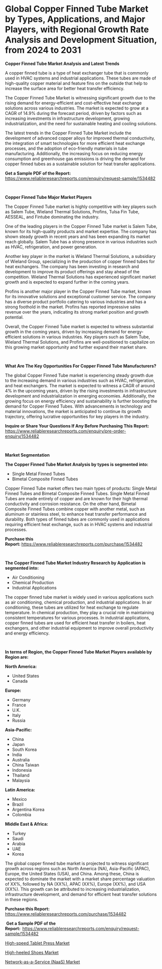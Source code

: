 <p><h1>Global Copper Finned Tube Market by Types, Applications, and Major Players, with Regional Growth Rate Analysis and Development Situation, from 2024 to 2031</h1></p><p><strong>Copper Finned Tube Market Analysis and Latest Trends</strong></p>
<p><p>A copper finned tube is a type of heat exchanger tube that is commonly used in HVAC systems and industrial applications. These tubes are made of high-quality copper material and feature fins on the outside that help to increase the surface area for better heat transfer efficiency.</p><p>The Copper Finned Tube Market is witnessing significant growth due to the rising demand for energy-efficient and cost-effective heat exchange solutions across various industries. The market is expected to grow at a CAGR of 14.9% during the forecast period, driven by factors such as increasing investments in infrastructure development, growing industrialization, and the need for sustainable heating and cooling solutions.</p><p>The latest trends in the Copper Finned Tube Market include the development of advanced copper alloys for improved thermal conductivity, the integration of smart technologies for more efficient heat exchange processes, and the adoption of eco-friendly materials in tube manufacturing. Additionally, the increasing focus on reducing energy consumption and greenhouse gas emissions is driving the demand for copper finned tubes as a sustainable solution for heat transfer applications.</p></p>
<p><strong>Get a Sample PDF of the Report:&nbsp;</strong> <a href="https://www.reliableresearchreports.com/enquiry/request-sample/1534482">https://www.reliableresearchreports.com/enquiry/request-sample/1534482</a></p>
<p>&nbsp;</p>
<p><strong>Copper Finned Tube Major Market Players</strong></p>
<p><p>The Copper Finned Tube market is highly competitive with key players such as Salem Tube, Wieland Thermal Solutions, Profins, Tulsa Fin Tube, AESSEAL, and Fintube dominating the industry. </p><p>One of the leading players in the Copper Finned Tube market is Salem Tube, known for its high-quality products and market expertise. The company has shown steady growth in recent years and has been expanding its market reach globally. Salem Tube has a strong presence in various industries such as HVAC, refrigeration, and power generation.</p><p>Another key player in the market is Wieland Thermal Solutions, a subsidiary of Wieland Group, specializing in the production of copper finned tubes for heat exchangers. The company has been investing in research and development to improve its product offerings and stay ahead of the competition. Wieland Thermal Solutions has experienced significant market growth and is expected to expand further in the coming years.</p><p>Profins is another major player in the Copper Finned Tube market, known for its innovative solutions and exceptional customer service. The company has a diverse product portfolio catering to various industries and has a strong foothold in the market. Profins has reported impressive sales revenue over the years, indicating its strong market position and growth potential.</p><p>Overall, the Copper Finned Tube market is expected to witness substantial growth in the coming years, driven by increasing demand for energy-efficient solutions in various industries. Key players such as Salem Tube, Wieland Thermal Solutions, and Profins are well-positioned to capitalize on this growing market opportunity and further expand their market share.</p></p>
<p>&nbsp;</p>
<p><strong>What Are The Key Opportunities For Copper Finned Tube Manufacturers?</strong></p>
<p><p>The global Copper Finned Tube market is experiencing steady growth due to the increasing demand in various industries such as HVAC, refrigeration, and heat exchangers. The market is expected to witness a CAGR of around 4% in the upcoming years, driven by the rising investments in infrastructure development and industrialization in emerging economies. Additionally, the growing focus on energy efficiency and sustainability is further boosting the demand for Copper Finned Tubes. With advancements in technology and material innovations, the market is anticipated to continue its growth trajectory, offering lucrative opportunities for key players in the industry.</p></p>
<p><strong>Inquire or Share Your Questions If Any Before Purchasing This Report:</strong> <a href="https://www.reliableresearchreports.com/enquiry/pre-order-enquiry/1534482">https://www.reliableresearchreports.com/enquiry/pre-order-enquiry/1534482</a></p>
<p>&nbsp;</p>
<p><strong>Market Segmentation</strong></p>
<p><strong>The Copper Finned Tube Market Analysis by types is segmented into:</strong></p>
<p><ul><li>Single Metal Finned Tubes</li><li>Bimetal Composite Finned Tubes</li></ul></p>
<p><p>Copper Finned Tube market offers two main types of products: Single Metal Finned Tubes and Bimetal Composite Finned Tubes. Single Metal Finned Tubes are made entirely of copper and are known for their high thermal conductivity and corrosion resistance. On the other hand, Bimetal Composite Finned Tubes combine copper with another metal, such as aluminum or stainless steel, to enhance heat transfer performance and durability. Both types of finned tubes are commonly used in applications requiring efficient heat exchange, such as in HVAC systems and industrial processes.</p></p>
<p><strong>Purchase this Report:&nbsp;</strong><a href="https://www.reliableresearchreports.com/purchase/1534482">https://www.reliableresearchreports.com/purchase/1534482</a></p>
<p>&nbsp;</p>
<p><strong>The Copper Finned Tube Market Industry Research by Application is segmented into:</strong></p>
<p><ul><li>Air Conditioning</li><li>Chemical Production</li><li>Industrial Applications</li></ul></p>
<p><p>The copper finned tube market is widely used in various applications such as air conditioning, chemical production, and industrial applications. In air conditioning, these tubes are utilized for heat exchange to regulate temperature. In chemical production, they play a crucial role in maintaining consistent temperatures for various processes. In industrial applications, copper finned tubes are used for efficient heat transfer in boilers, heat exchangers, and other industrial equipment to improve overall productivity and energy efficiency.</p></p>
<p>&nbsp;</p>
<p><strong>In terms of Region, the Copper Finned Tube Market Players available by Region are:</strong></p>
<p>
    <p> <strong> North America: </strong>
        <ul>
            <li>United States</li>
            <li>Canada</li>
        </ul>
        </p> 
    <p> <strong> Europe: </strong>
        <ul>
            <li>Germany</li>
            <li>France</li>
            <li>U.K.</li>
            <li>Italy</li>
            <li>Russia</li>
        </ul>
        </p> 
    <p> <strong> Asia-Pacific: </strong>
        <ul>
            <li>China</li>
            <li>Japan</li>
            <li>South Korea</li>
            <li>India</li>
            <li>Australia</li>
            <li>China Taiwan</li>
            <li>Indonesia</li>
            <li>Thailand</li>
            <li>Malaysia</li>
        </ul>
        </p> 
    <p> <strong> Latin America: </strong>
        <ul>
            <li>Mexico</li>
            <li>Brazil</li>
            <li>Argentina Korea</li>
            <li>Colombia</li>
        </ul>
        </p> 
    <p> <strong> Middle East & Africa: </strong>
        <ul>
            <li>Turkey</li>
            <li>Saudi</li>
            <li>Arabia</li>
            <li>UAE</li>
            <li>Korea</li>
        </ul>
    </p>
    </p>
<p><p>The global copper finned tube market is projected to witness significant growth across regions such as North America (NA), Asia-Pacific (APAC), Europe, the United States (USA), and China. Among these, China is expected to dominate the market with a market share percentage valuation of XX%, followed by NA (XX%), APAC (XX%), Europe (XX%), and USA (XX%). This growth can be attributed to increasing industrialization, infrastructure development, and demand for efficient heat transfer solutions in these regions.</p></p>
<p><strong>Purchase this Report: </strong><a href="https://www.reliableresearchreports.com/purchase/1534482">https://www.reliableresearchreports.com/purchase/1534482</a></p>
<p>&nbsp;<strong>Get a Sample PDF of the Report:&nbsp;&nbsp;</strong><a href="https://www.reliableresearchreports.com/enquiry/request-sample/1534482">https://www.reliableresearchreports.com/enquiry/request-sample/1534482</a></p>
<p><strong></strong></p>
<p><p><a href="https://view.publitas.com/reportprime-1/high-speed-tablet-press-market-analysis-and-market-size-global-industry-overview-market-segmentation-and-forecast-2023-to-2030/">High-speed Tablet Press Market</a></p><p><a href="https://view.publitas.com/reportprime-1/high-heeled-shoes-market-with-the-goal-of-estimating-the-market-size-and-future-growth-potential-of-various-market-segments-based-on-component-applications-end-user-and-region/">High-heeled Shoes Market</a></p><p><a href="https://view.publitas.com/reportprime-1/network-as-a-service-naas-market-size-and-growth-market-segmentation-regional-and-country-breakdowns-and-market-trends-for-period-from-2023-2030/">Network-as-a-Service (NaaS) Market</a></p></p>